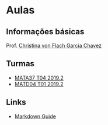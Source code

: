 # Aulas

## Informações básicas

Prof. [Christina von Flach Garcia Chavez](christinaflach.github.io/aulas)

## Turmas
- [MATA37 T04 2019.2](mata37)
- [MATD04 T01 2019.2](matd04)

## Links

- [Markdown Guide](https://www.markdownguide.org/basic-syntax/)



